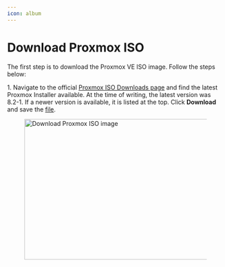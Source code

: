 ```yaml
---
icon: album
---
```


# Download Proxmox ISO

The first step is to download the Proxmox VE ISO image. Follow the steps below:

1\. Navigate to the official [Proxmox ISO Downloads page](https://www.proxmox.com/en/downloads/proxmox-virtual-environment/iso) and find the latest Proxmox Installer available. At the time of writing, the latest version was 8.2-1. If a newer version is available, it is listed at the top. Click **Download** and save the [file](https://phoenixnap.com/glossary/what-is-a-file).

<figure><img src="https://phoenixnap.com/kb/wp-content/uploads/2024/05/download-proxmox-ve-iso-image.png" alt="Download Proxmox ISO image" height="327" width="800"><figcaption></figcaption></figure>

